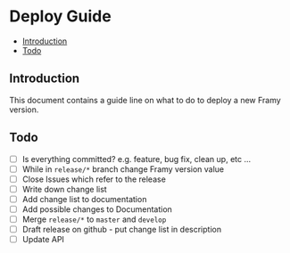 # Deploy Guide

- [Introduction](#introduction)
- [Todo](#todo)

## Introduction

This document contains a guide line on what to do to deploy a new Framy version.

## Todo

- [ ] Is everything committed? e.g. feature, bug fix, clean up, etc ...
- [ ] While in `release/*` branch change Framy version value
- [ ] Close Issues which refer to the release
- [ ] Write down change list
- [ ] Add change list to documentation
- [ ] Add possible changes to Documentation
- [ ] Merge `release/*` to `master` and `develop`
- [ ] Draft release on github - put change list in description
- [ ] Update API